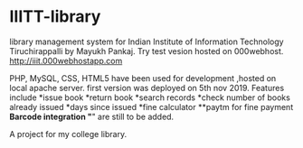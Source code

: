 # IIITT-library
library management system for Indian Institute of Information Technology Tiruchirappalli by Mayukh Pankaj.
Try test vesion hosted on 000webhost. http://iiit.000webhostapp.com 

PHP, MySQL, CSS, HTML5 have been used for development ,hosted on local apache server. first version was deployed on 5th nov 2019. Features include *issue book *return book *search records *check number of books already issued *days since issued *fine calculator **paytm for fine payment **Barcode integration "**" are still to be added.

A project for my college library.
